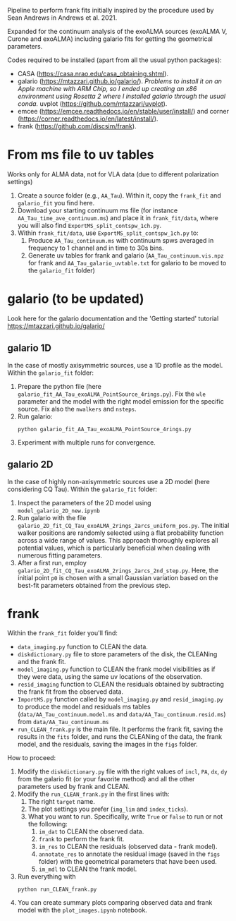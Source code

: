 Pipeline to perform frank fits initially inspired by the procedure used by Sean Andrews in Andrews et al. 2021. 

Expanded for the continuum analysis of the exoALMA sources (exoALMA V, Curone and exoALMA) including galario fits for getting the geometrical parameters.

Codes required to be installed (apart from all the usual python packages):
- CASA (https://casa.nrao.edu/casa_obtaining.shtml).
- galario (https://mtazzari.github.io/galario/). _Problems to install it on an Apple machine with ARM Chip, so I ended up creating an x86 environment using Rosetta 2 where I installed galario through the usual conda._ uvplot (https://github.com/mtazzari/uvplot).
- emcee (https://emcee.readthedocs.io/en/stable/user/install/) and corner (https://corner.readthedocs.io/en/latest/install/).
- frank (https://github.com/discsim/frank).



# From ms file to uv tables

Works only for ALMA data, not for VLA data (due to different polarization settings)

1. Create a source folder (e.g., `AA_Tau`). Within it, copy the `frank_fit` and `galario_fit` you find here.
2. Download your starting continuum ms file (for instance `AA_Tau_time_ave_continuum.ms`) and place it in `frank_fit/data`, where you will also find `ExportMS_split_contspw_1ch.py`.
3. Within `frank_fit/data`, use `ExportMS_split_contspw_1ch.py` to:
   1. Produce `AA_Tau_continuum.ms` with continuum spws averaged in frequency to 1 channel and in time to 30s bins.
   2. Generate uv tables for frank and galario (`AA_Tau_continuum.vis.npz` for frank and `AA_Tau_galario_uvtable.txt` for galario to be moved to the `galario_fit` folder)

# galario (to be updated)

Look here for the galario documentation and the 'Getting started' tutorial https://mtazzari.github.io/galario/

## galario 1D 

In the case of mostly axisymmetric sources, use a 1D profile as the model. Within the `galario_fit` folder:

1. Prepare the python file (here `galario_fit_AA_Tau_exoALMA_PointSource_4rings.py`). Fix the `wle` parameter and the model with the right model emission for the specific source. Fix also the `nwalkers` and `nsteps`. 
2. Run galario:
   ```
   python galario_fit_AA_Tau_exoALMA_PointSource_4rings.py
   ```
3. Experiment with multiple runs for convergence.


## galario 2D

In the case of highly non-axisymmetric sources use a 2D model (here considering CQ Tau). Within the `galario_fit` folder:

1. Inspect the parameters of the 2D model using `model_galario_2D_new.ipynb`
2. Run galario with the file `galario_2D_fit_CQ_Tau_exoALMA_2rings_2arcs_uniform_pos.py`. The initial walker positions are randomly selected using a flat probability function across a wide range of values. This approach thoroughly explores all potential values, which is particularly beneficial when dealing with numerous fitting parameters.
3. After a first run, employ `galario_2D_fit_CQ_Tau_exoALMA_2rings_2arcs_2nd_step.py`. Here, the initial point `p0` is chosen with a small Gaussian variation based on the best-fit parameters obtained from the previous step.



# frank

Within the `frank_fit` folder you'll find:
- `data_imaging.py` function to CLEAN the data.
- `diskdictionary.py` file to store parameters of the disk, the CLEANing and the frank fit.
- `model_imaging.py` function to CLEAN the frank model visibilities as if they were data, using the same uv locations of the observation.
- `resid_imaging` function to CLEAN the residuals obtained by subtracting the frank fit from the observed data.
- `ImportMS.py` function called by `model_imaging.py` and `resid_imaging.py` to produce the model and residuals ms tables (`data/AA_Tau_continuum.model.ms` and `data/AA_Tau_continuum.resid.ms`) from `data/AA_Tau_continuum.ms`
- `run_CLEAN_frank.py` is the main file. It performs the frank fit, saving the results in the `fits` folder, and runs the CLEANing of the data, the frank model, and the residuals, saving the images in the `figs` folder.

How to proceed:
1. Modify the `diskdictionary.py` file with the right values of `incl`, `PA`, `dx`, `dy` from the galario fit (or your favorite method) and all the other parameters used by frank and CLEAN.
2. Modify the `run_CLEAN_frank.py` in the first lines with:
   1. The right `target` name.
   2. The plot settings you prefer (`img_lim` and `index_ticks`).
   3. What you want to run. Specifically, write `True` or `False` to run or not the following:
      1. `im_dat` to CLEAN the observed data.
      2. `frank`  to perform the frank fit.
      3. `im_res` to CLEAN the residuals (observed data - frank model).
      4. `annotate_res` to annotate the residual image (saved in the `figs` folder) with the geometrical parameters that have been used.
      5. `im_mdl` to CLEAN the frank model.
3. Run everything with
   ```
   python run_CLEAN_frank.py
   ```
4. You can create summary plots comparing observed data and frank model with the `plot_images.ipynb` notebook.
